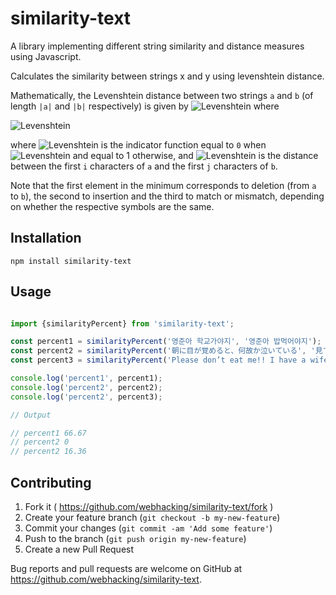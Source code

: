 # similarity-text
A library implementing different string similarity and distance measures using Javascript.

Calculates the similarity between strings x and y using levenshtein distance.

Mathematically, the Levenshtein distance between two strings
`a` and `b` (of length `|a|` and `|b|` respectively) is given by
![Levenshtein](https://wikimedia.org/api/rest_v1/media/math/render/svg/4cf357d8f2135035207088d2c7b890fb4b64e410)
where

![Levenshtein](https://wikimedia.org/api/rest_v1/media/math/render/svg/f0a48ecfc9852c042382fdc33c19e11a16948e85)

where 
![Levenshtein](https://wikimedia.org/api/rest_v1/media/math/render/svg/52512ede08444b13838c570ba4a3fc71d54dbce9)
is the indicator function equal to `0` when
![Levenshtein](https://wikimedia.org/api/rest_v1/media/math/render/svg/231fda9ee578f0328c5ca28088d01928bb0aaaec)
and equal to 1 otherwise, and
![Levenshtein](https://wikimedia.org/api/rest_v1/media/math/render/svg/bdc0315678caad28648aafedb6ebafb16bd1655c)
is the distance between the first `i` characters of `a` and the first 
`j` characters of `b`.

Note that the first element in the minimum corresponds to 
deletion (from `a` to `b`), the second to insertion and 
the third to match or mismatch, depending on whether the 
respective symbols are the same.



## Installation

```
npm install similarity-text
```

## Usage

```javascript

import {similarityPercent} from 'similarity-text';

const percent1 = similarityPercent('영준아 학교가야지', '영준아 밥먹어야지');
const percent2 = similarityPercent('朝に目が覚めると、何故か泣いている', '見ていた 初め 夢は');
const percent3 = similarityPercent('Please don’t eat me!! I have a wife and kids. Eat them!', 'If something’s hard to do, then it’s not worth doing');

console.log('percent1', percent1);
console.log('percent2', percent2);
console.log('percent2', percent3);

// Output

// percent1 66.67
// percent2 0
// percent2 16.36
```


## Contributing

1. Fork it ( https://github.com/webhacking/similarity-text/fork )
2. Create your feature branch (`git checkout -b my-new-feature`)
3. Commit your changes (`git commit -am 'Add some feature'`)
4. Push to the branch (`git push origin my-new-feature`)
5. Create a new Pull Request


Bug reports and pull requests are welcome on GitHub at https://github.com/webhacking/similarity-text.
